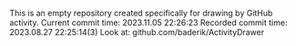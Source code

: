 This is an empty repository created specifically for drawing by GitHub activity.
Current commit time: 2023.11.05 22:26:23
Recorded commit time: 2023.08.27 22:25:14(3)
Look at: github.com/baderik/ActivityDrawer
